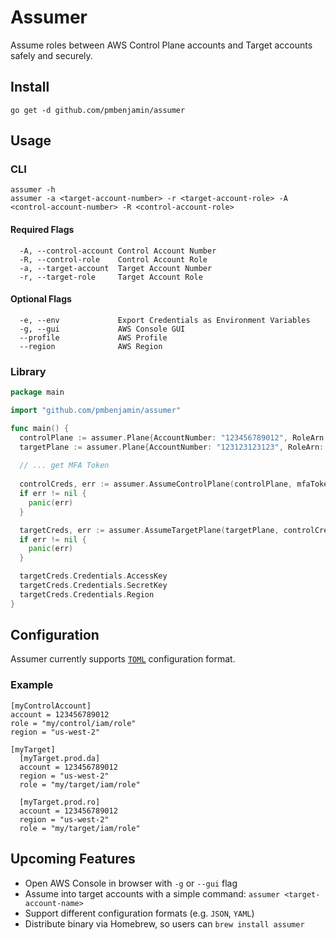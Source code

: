 # Assumer
Assume roles between AWS Control Plane accounts and Target accounts safely and securely.

## Install
`go get -d github.com/pmbenjamin/assumer`

## Usage
### CLI
```
assumer -h
assumer -a <target-account-number> -r <target-account-role> -A <control-account-number> -R <control-account-role>
```
#### Required Flags
```
  -A, --control-account Control Account Number
  -R, --control-role    Control Account Role
  -a, --target-account  Target Account Number
  -r, --target-role     Target Account Role
```
#### Optional Flags
```
  -e, --env             Export Credentials as Environment Variables
  -g, --gui             AWS Console GUI
  --profile             AWS Profile
  --region              AWS Region
```
### Library
```go
package main

import "github.com/pmbenjamin/assumer"

func main() {
  controlPlane := assumer.Plane{AccountNumber: "123456789012", RoleArn: "arn:aws:iam::123456789012:role/control-role", Region: "us-west-2"}
  targetPlane := assumer.Plane{AccountNumber: "123123123123", RoleArn: "arn:aws:iam::123123123123:role/target-plane"}
  
  // ... get MFA Token
  
  controlCreds, err := assumer.AssumeControlPlane(controlPlane, mfaToken)
  if err != nil {
    panic(err)
  }

  targetCreds, err := assumer.AssumeTargetPlane(targetPlane, controlCreds)
  if err != nil {
    panic(err)
  }

  targetCreds.Credentials.AccessKey
  targetCreds.Credentials.SecretKey
  targetCreds.Credentials.Region
}
```

## Configuration
Assumer currently supports [`TOML`](https://github.com/toml-lang/toml) configuration format.

### Example
```
[myControlAccount]
account = 123456789012
role = "my/control/iam/role"
region = "us-west-2"

[myTarget]
  [myTarget.prod.da]
  account = 123456789012
  region = "us-west-2"
  role = "my/target/iam/role"

  [myTarget.prod.ro]
  account = 123456789012
  region = "us-west-2"
  role = "my/target/iam/role"
```

## Upcoming Features
- Open AWS Console in browser with `-g` or `--gui` flag
- Assume into target accounts with a simple command: `assumer <target-account-name>`
- Support different configuration formats (e.g. `JSON`, `YAML`)
- Distribute binary via Homebrew, so users can `brew install assumer`